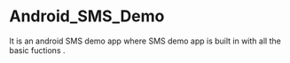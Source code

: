 # Android_SMS_Demo

It is an android SMS demo app where SMS demo app is built in with all the basic fuctions .
